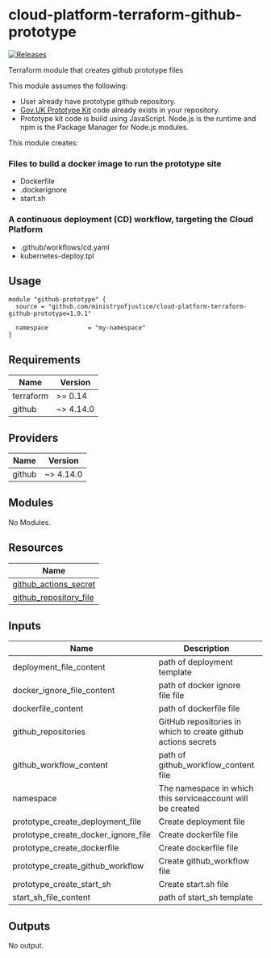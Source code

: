 # cloud-platform-terraform-github-prototype

[![Releases](https://img.shields.io/github/release/ministryofjustice/cloud-platform-terraform-github-prototype/all.svg?style=flat-square)](https://github.com/ministryofjustice/cloud-platform-terraform-github-prototype/releases)

Terraform module that creates github prototype files

This module assumes the following:

* User already have prototype github repository.
* [Gov.UK Prototype Kit] code already exists in your repository.
* Prototype kit code is build using JavaScript. Node.js is the runtime and npm is the Package Manager for Node.js modules.

This module creates:
### Files to build a docker image to run the prototype site

* Dockerfile
* .dockerignore
* start.sh

### A continuous deployment (CD) workflow, targeting the Cloud Platform

* .github/workflows/cd.yaml
* kubernetes-deploy.tpl

## Usage

```
module "github-prototype" {
  source = "github.com/ministryofjustice/cloud-platform-terraform-github-prototype=1.0.1"

  namespace           = "my-namespace"
}
```

<!--- BEGIN_TF_DOCS --->
## Requirements

| Name | Version |
|------|---------|
| terraform | >= 0.14 |
| github | ~> 4.14.0 |

## Providers

| Name | Version |
|------|---------|
| github | ~> 4.14.0 |

## Modules

No Modules.

## Resources

| Name |
|------|
| [github_actions_secret](https://registry.terraform.io/providers/integrations/github/latest/docs/resources/actions_secret) |
| [github_repository_file](https://registry.terraform.io/providers/integrations/github/latest/docs/resources/repository_file) |

## Inputs

| Name | Description | Type | Default | Required |
|------|-------------|------|---------|:--------:|
| deployment\_file\_content | path of deployment template | `string` | `""` | no |
| docker\_ignore\_file\_content | path of docker ignore file file | `string` | `""` | no |
| dockerfile\_content | path of dockerfile file | `string` | `""` | no |
| github\_repositories | GitHub repositories in which to create github actions secrets | `list(string)` | `[]` | no |
| github\_workflow\_content | path of github\_workflow\_content file | `string` | `""` | no |
| namespace | The namespace in which this serviceaccount will be created | `any` | n/a | yes |
| prototype\_create\_deployment\_file | Create deployment file | `bool` | `true` | no |
| prototype\_create\_docker\_ignore\_file | Create dockerfile file | `bool` | `true` | no |
| prototype\_create\_dockerfile | Create dockerfile file | `bool` | `true` | no |
| prototype\_create\_github\_workflow | Create github\_workflow file | `bool` | `true` | no |
| prototype\_create\_start\_sh | Create start.sh file | `bool` | `true` | no |
| start\_sh\_file\_content | path of start\_sh template | `string` | `""` | no |

## Outputs

No output.

<!--- END_TF_DOCS --->


[Gov.UK Prototype Kit]: https://govuk-prototype-kit.herokuapp.com/docs
